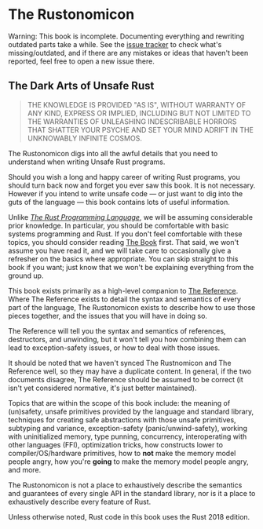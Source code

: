 # The Rustonomicon

<div class="warning">

Warning:
This book is incomplete.
Documenting everything and rewriting outdated parts take a while.
See the [issue tracker] to check what's missing/outdated, and if there are any mistakes or ideas that haven't been reported, feel free to open a new issue there.

</div>

[issue tracker]: https://github.com/rust-lang/nomicon/issues

## The Dark Arts of Unsafe Rust

> THE KNOWLEDGE IS PROVIDED "AS IS", WITHOUT WARRANTY OF ANY KIND, EXPRESS OR IMPLIED, INCLUDING BUT NOT LIMITED TO THE WARRANTIES OF UNLEASHING INDESCRIBABLE HORRORS THAT SHATTER YOUR PSYCHE AND SET YOUR MIND ADRIFT IN THE UNKNOWABLY INFINITE COSMOS.

The Rustonomicon digs into all the awful details that you need to understand when writing Unsafe Rust programs.

Should you wish a long and happy career of writing Rust programs, you should turn back now and forget you ever saw this book.
It is not necessary.
However if you intend to write unsafe code — or just want to dig into the guts of the language — this book contains lots of useful information.

Unlike *[The Rust Programming Language][trpl]*, we will be assuming considerable prior knowledge.
In particular, you should be comfortable with basic systems programming and Rust.
If you don't feel comfortable with these topics, you should consider reading [The Book][trpl] first.
That said, we won't assume you have read it, and we will take care to occasionally give a refresher on the basics where appropriate.
You can skip straight to this book if you want; just know that we won't be explaining everything from the ground up.

This book exists primarily as a high-level companion to [The Reference][ref].
Where The Reference exists to detail the syntax and semantics of every part of the language, The Rustonomicon exists to describe how to use those pieces together, and the issues that you will have in doing so.

The Reference will tell you the syntax and semantics of references, destructors, and unwinding, but it won't tell you how combining them can lead to exception-safety issues, or how to deal with those issues.

It should be noted that we haven't synced The Rustnomicon and The Reference well, so they may have a duplicate content.
In general, if the two documents disagree, The Reference should be assumed to be correct (it isn't yet considered normative, it's just better maintained).

Topics that are within the scope of this book include: the meaning of (un)safety, unsafe primitives provided by the language and standard library, techniques for creating safe abstractions with those unsafe primitives, subtyping and variance, exception-safety (panic/unwind-safety), working with uninitialized memory, type punning, concurrency, interoperating with other languages (FFI), optimization tricks, how constructs lower to compiler/OS/hardware primitives, how to **not** make the memory model people angry, how you're **going** to make the memory model people angry, and more.

The Rustonomicon is not a place to exhaustively describe the semantics and guarantees of every single API in the standard library, nor is it a place to exhaustively describe every feature of Rust.

Unless otherwise noted, Rust code in this book uses the Rust 2018 edition.

[trpl]: ../book/index.html
[ref]: ../reference/index.html
